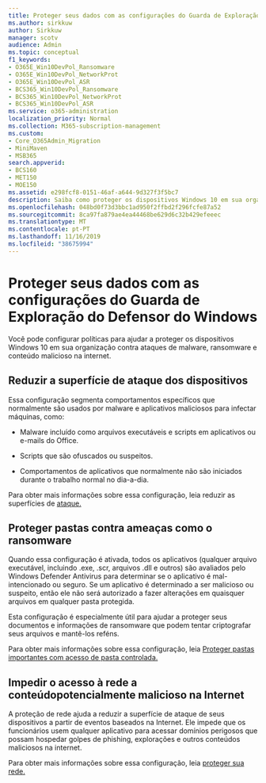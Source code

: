 ```yaml
---
title: Proteger seus dados com as configurações do Guarda de Exploração do Defensor do Windows
ms.author: sirkkuw
author: Sirkkuw
manager: scotv
audience: Admin
ms.topic: conceptual
f1_keywords:
- O365E_Win10DevPol_Ransomware
- O365E_Win10DevPol_NetworkProt
- O365E_Win10DevPol_ASR
- BCS365_Win10DevPol_Ransomware
- BCS365_Win10DevPol_NetworkProt
- BCS365_Win10DevPol_ASR
ms.service: o365-administration
localization_priority: Normal
ms.collection: M365-subscription-management
ms.custom:
- Core_O365Admin_Migration
- MiniMaven
- MSB365
search.appverid:
- BCS160
- MET150
- MOE150
ms.assetid: e298fcf8-0151-46af-a644-9d327f3f5bc7
description: Saiba como proteger os dispositivos Windows 10 em sua organização contra ataques de malware, ransomware e conteúdo malicioso na internet.
ms.openlocfilehash: 048bd0f73d3bbc1ad950f2ffbd2f296fcfe87a52
ms.sourcegitcommit: 8ca97fa879ae4ea44468be629d6c32b429efeeec
ms.translationtype: MT
ms.contentlocale: pt-PT
ms.lasthandoff: 11/16/2019
ms.locfileid: "38675994"
---
```

# <a name="protect-your-data-with-windows-defender-exploit-guard-settings"></a>Proteger seus dados com as configurações do Guarda de Exploração do Defensor do Windows

Você pode configurar políticas para ajudar a proteger os dispositivos Windows 10 em sua organização contra ataques de malware, ransomware e conteúdo malicioso na internet.
  
## <a name="reduce-the-attack-surface-of-devices"></a>Reduzir a superfície de ataque dos dispositivos

Essa configuração segmenta comportamentos específicos que normalmente são usados por malware e aplicativos maliciosos para infectar máquinas, como:
  
- Malware incluído como arquivos executáveis e scripts em aplicativos ou e-mails do Office.
    
- Scripts que são ofuscados ou suspeitos.
    
- Comportamentos de aplicativos que normalmente não são iniciados durante o trabalho normal no dia-a-dia.
    
Para obter mais informações sobre essa configuração, leia reduzir as superfícies de [ataque.](https://docs.microsoft.com/windows/security/threat-protection/microsoft-defender-atp/exploit-protection)
  
## <a name="protect-folders-from-threats-such-as-ransomware"></a>Proteger pastas contra ameaças como o ransomware

Quando essa configuração é ativada, todos os aplicativos (qualquer arquivo executável, incluindo .exe, .scr, arquivos .dll e outros) são avaliados pelo Windows Defender Antivirus para determinar se o aplicativo é mal-intencionado ou seguro. Se um aplicativo é determinado a ser malicioso ou suspeito, então ele não será autorizado a fazer alterações em quaisquer arquivos em qualquer pasta protegida.
  
Esta configuração é especialmente útil para ajudar a proteger seus documentos e informações de ransomware que podem tentar criptografar seus arquivos e mantê-los reféns.
  
Para obter mais informações sobre essa configuração, leia [Proteger pastas importantes com acesso de pasta controlada.](https://docs.microsoft.com/configmgr/protect/deploy-use/create-deploy-exploit-guard-policy#bkmk_CFA)
  
## <a name="prevent-network-access-to-potentially-malicious-content-on-the-internet"></a>Impedir o acesso à rede a conteúdopotencialmente malicioso na Internet

A proteção de rede ajuda a reduzir a superfície de ataque de seus dispositivos a partir de eventos baseados na Internet. Ele impede que os funcionários usem qualquer aplicativo para acessar domínios perigosos que possam hospedar golpes de phishing, explorações e outros conteúdos maliciosos na internet.
  
Para obter mais informações sobre essa configuração, leia [proteger sua rede.](https://docs.microsoft.com/configmgr/protect/deploy-use/create-deploy-exploit-guard-policy#bkmk_Nwp)
  

